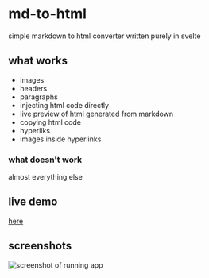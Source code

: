 # md-to-html
simple markdown to html converter written purely in svelte

## what works
<ul>
  <li>images</li>
  <li>headers</li>
  <li>paragraphs</li>
  <li>injecting html code directly</li>
  <li>live preview of html generated from markdown</li>
  <li>copying html code</li>
  <li>hyperliks</li>
  <li>images inside hyperlinks</li>
</ul>

### what doesn't work
almost everything else

## live demo
[here](https://sapphic-cafe.neocities.org/sillyprojects/markdownconverter/)

## screenshots

![screenshot of running app](https://cdn.discordapp.com/attachments/965779471275798569/1151273736037728367/Zrzut_ekranu_2023-09-12_o_23.50.31.png)
